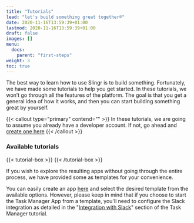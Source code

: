 ```yaml
---
title: "Tutorials"
lead: "let's build something great together®"
date: 2020-11-16T13:59:39+01:00
lastmod: 2020-11-16T13:59:39+01:00
draft: false
images: []
menu:
  docs:
    parent: "first-steps"
weight: 3
toc: true
---
```


The best way to learn how to use Slingr is to build something. Fortunately, we have made some tutorials to help you get started. In these tutorials, we won’t go through all the features of the platform. The goal is that you get a general idea of how it works, and then you can start building something great by yourself.

{{< callout type="primary" contend="" >}}
In these tutorials, we are going to assume you already have a developer account. If not, go ahead and <a href="https://developer-portal.slingrs.io/signUp.html">create one here</a>
{{< /callout >}}


### Available tutorials

{{< tutorial-box >}}
{{< /tutorial-box >}}


If you wish to explore the resulting apps without going through the entire process, we have provided some as templates for your convenience.

You can easily create an app [here](https://developer-portal.slingrs.io/login.html) and select the desired template from the available options. However, please keep in mind that if you choose to start the Task Manager App from a template, you'll need to configure the Slack integration as detailed in the "[Integration with Slack]()" section of the Task Manager tutorial.


